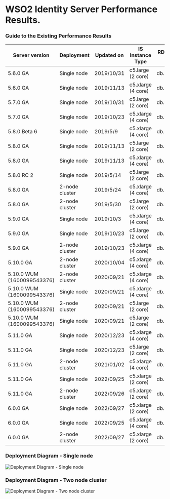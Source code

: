 # WSO2 Identity Server Performance Results.


### Guide to the Existing Performance Results
Server version | Deployment | Updated on | IS Instance Type | RDS Instance Type | Link
-------------- | ---------- | ---------- | ---------------- | ----------------- | -----
5.6.0 GA | Single node | 2019/10/31 | c5.large (2 core) | db.m4.xlarge | [:arrow_upper_right:](5.6.0/5.6.0_single-node_2-core.md)
5.6.0 GA | Single node | 2019/11/13 | c5.xlarge (4 core) | db.m4.xlarge | [:arrow_upper_right:](5.6.0/5.6.0_single-node_4-core.md)
5.7.0 GA | Single node | 2019/10/31 | c5.large (2 core) | db.m4.xlarge | [:arrow_upper_right:](5.7.0/5.7.0_single-node_2-core.md)
5.7.0 GA | Single node | 2019/10/23 | c5.xlarge (4 core) | db.m4.xlarge | [:arrow_upper_right:](5.7.0/5.7.0_single-node_4-core.md)
5.8.0 Beta 6 | Single node | 2019/5/9 | c5.xlarge (4 core) | db.m4.xlarge | [:arrow_upper_right:](5.8.0/5.8.0-beta6_single-node_4-core.md)
5.8.0 GA | Single node | 2019/11/13 | c5.large (2 core) | db.m4.xlarge | [:arrow_upper_right:](5.8.0/5.8.0_single-node_2-core.md)
5.8.0 GA | Single node | 2019/11/13 | c5.xlarge (4 core) | db.m4.xlarge | [:arrow_upper_right:](5.8.0/5.8.0_single-node_4-core.md)
5.8.0 RC 2 | Single node | 2019/5/14 | c5.large (2 core) | db.m4.xlarge | [:arrow_upper_right:](5.8.0/5.8.0-rc2_single-node_2-core.md)
5.8.0 GA | 2-node cluster | 2019/5/24 | c5.xlarge (4 core) | db.m4.xlarge | [:arrow_upper_right:](5.8.0/5.8.0_two-nodes_4-core.md)
5.8.0 GA | 2-node cluster | 2019/5/30 | c5.large (2 core) | db.m4.xlarge | [:arrow_upper_right:](5.8.0/5.8.0_two-nodes_2-core.md)
5.9.0 GA | Single node | 2019/10/3 | c5.xlarge (4 core) | db.m4.xlarge | [:arrow_upper_right:](5.9.0/5.9.0_single-node_4-core.md)
5.9.0 GA | Single node | 2019/10/23 | c5.large (2 core) | db.m4.xlarge | [:arrow_upper_right:](5.9.0/5.9.0_single-node_2-core.md)
5.9.0 GA | 2-node cluster | 2019/10/23 | c5.xlarge (4 core) | db.m4.xlarge | [:arrow_upper_right:](5.9.0/5.9.0_two-nodes_4-core.md)
5.10.0 GA | 2-node cluster | 2020/10/04 | c5.xlarge (4 core) | db.m4.xlarge | [:arrow_upper_right:](5.10.0/5.10.0_two-nodes_4-core.md)
5.10.0 WUM (1600099543376) | 2-node cluster | 2020/09/21 | c5.xlarge (4 core) | db.m4.xlarge | [:arrow_upper_right:](5.10.0/WUM/1600099543376/5.10.0_two-nodes_4-core.md)
5.10.0 WUM (1600099543376) | Single node | 2020/09/21 | c5.xlarge (4 core) | db.m4.xlarge | [:arrow_upper_right:](5.10.0/WUM/1600099543376/5.10.0_single-node_4-core.md)
5.10.0 WUM (1600099543376) | 2-node cluster | 2020/09/21 | c5.large (2 core) | db.m4.xlarge | [:arrow_upper_right:](5.10.0/WUM/1600099543376/5.10.0_two-nodes_2-core.md)
5.10.0 WUM (1600099543376) | Single node | 2020/09/21 | c5.large (2 core) | db.m4.xlarge | [:arrow_upper_right:](5.10.0/WUM/1600099543376/5.10.0_single-node_2-core.md)
5.11.0 GA | Single node | 2020/12/23 | c5.xlarge (4 core) | db.m4.xlarge | [:arrow_upper_right:](5.11.0/jdk-8/5.11.0_single-node_4-core_dk-8.md)
5.11.0 GA | Single node | 2020/12/23 | c5.large (2 core) | db.m4.xlarge | [:arrow_upper_right:](5.11.0/jdk-8/5.11.0_single-node_2-core_jdk-8.md)
5.11.0 GA | 2-node cluster | 2021/01/02 | c5.xlarge (4 core) | db.m4.xlarge | [:arrow_upper_right:](5.11.0/jdk-8/5.11.0_two-nodes_4-core_jdk-8.md)
5.11.0 GA | Single node | 2022/09/25 | c5.xlarge (2 core) | db.m4.2xlarge | [:arrow_upper_right:](5.11.0/jdk-11/5.11.0_single-node_2-core_jdk-11.md)
5.11.0 GA | 2-node cluster | 2022/09/26 | c5.xlarge (2 core) | db.m4.2xlarge | [:arrow_upper_right:](5.11.0/jdk-11/5.11.0_two-node_2-core_jdk-11.md)
6.0.0 GA | Single node | 2022/09/27 | c5.xlarge (2 core) | db.m4.2xlarge | [:arrow_upper_right:](6.0.0/6.0.0_single-node_2-core_jdk-11.md)
6.0.0 GA | Single node | 2022/09/25 | c5.xlarge (4 core) | db.m4.2xlarge | [:arrow_upper_right:](6.0.0/6.0.0_single-node_4-core_jdk-11.md)
6.0.0 GA | 2-node cluster | 2022/09/27 | c5.xlarge (2 core) | db.m4.2xlarge | [:arrow_upper_right:](6.0.0/6.0.0_two-node_2-core_jdk-11.md)

### Deployment Diagram - Single node
![Deployment Diagram - Single node](https://github.com/wso2/performance-is/blob/master/common/images/deployment-diagram-singlenode.png)


### Deployment Diagram - Two node cluster
![Deployment Diagram - Two node cluster](https://github.com/wso2/performance-is/blob/master/common/images/deployment-diagram-twonode-cluster.png)

